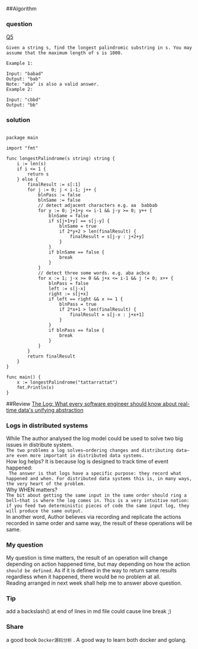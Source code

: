 ##Algorithm
### question
[Q5](https://leetcode.com/problems/longest-palindromic-substring/)
```cassandraql
Given a string s, find the longest palindromic substring in s. You may assume that the maximum length of s is 1000.

Example 1:

Input: "babad"
Output: "bab"
Note: "aba" is also a valid answer.
Example 2:

Input: "cbbd"
Output: "bb"
```

### solution
```cassandraql

package main

import "fmt"

func longestPalindrome(s string) string {
	i := len(s)
	if i <= 1 {
		return s
	} else {
		finalResult := s[:1]
		for j := 0; j < i-1; j++ {
			blnPass := false
			blnSame := false
			// detect adjacent characters e.g. aa  babbab
			for y := 0; j+1+y <= i-1 && j-y >= 0; y++ {
				blnSame = false
				if s[j+1+y] == s[j-y] {
					blnSame = true
					if 2*y+2 > len(finalResult) {
						finalResult = s[j-y : j+2+y]
					}
				}
				if blnSame == false {
					break
				}
			}
			// detect three some words. e.g. aba acbca
			for x := 1; j-x >= 0 && j+x <= i-1 && j != 0; x++ {
				blnPass = false
				left := s[j-x]
				right := s[j+x]
				if left == right && x >= 1 {
					blnPass = true
					if 2*x+1 > len(finalResult) {
						finalResult = s[j-x : j+x+1]
					}
				}
				if blnPass == false {
					break
				}
			}
		}
		return finalResult
	}
}

func main() {
	x := longestPalindrome("tattarrattat")
	fmt.Println(x)
}

```

##Review
[The Log: What every software engineer should know about real-time data's unifying abstraction](https://engineering.linkedin.com/distributed-systems/log-what-every-software-engineer-should-know-about-real-time-datas-unifying)
### Logs in distributed systems

While The author analysed the log model could be used to solve two big issues in distribute system.\
`The two problems a log solves—ordering changes and distributing data—are even more important in distributed data systems. `\
How log helps? It is because log is designed to track time of event happened:\
` The answer is that logs have a specific purpose: they record what happened and when. For distributed data systems this is, in many ways, the very heart of the problem.`\
Why WHEN matters?\
`The bit about getting the same input in the same order should ring a bell—that is where the log comes in. This is a very intuitive notion: if you feed two deterministic pieces of code the same input log, they will produce the same output.`\
In another word, 
Author believes via recording and replicate the actions recorded in same order and same way, the result of these operations will be same.
### My question
My question is time matters, the result of an operation will change depending on action happened time, but may depending on how the action `should be defined`. As if it is defined in the way to return same results regardless when it happened, there would be no problem at all.\
Reading arranged in next week shall help me to answer above question.

### Tip
add a backslash(\) at end of lines in md file could cause line break ;)

### Share
a good book `Docker源码分析` . A good way to learn both docker and golang. 